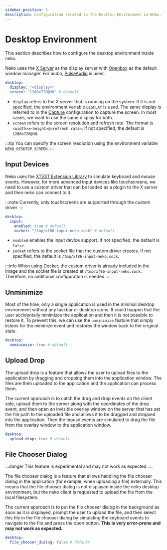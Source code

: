 ```yaml
---
sidebar_position: 3
description: Configuration related to the Desktop Environment in Neko.
---
```


# Desktop Environment

This section describes how to configure the desktop environment inside neko.

Neko uses the [X Server](https://www.x.org/archive/X11R7.6/doc/man/man1/Xserver.1.xhtml) as the display server with [Openbox](http://openbox.org/wiki/Main_Page) as the default window manager. For audio, [PulseAudio](https://www.freedesktop.org/wiki/Software/PulseAudio/) is used.

```yaml title="config.yaml"
desktop:
  display: "<display>"
  screen: "1280x720@30" # default
```

- `display` refers to the X server that is running on the system. If it is not specified, the environment variable `DISPLAY` is used. The same display is referred to in the [Capture](capture#webrtc-video) configuration to capture the screen. In most cases, we want to use the same display for both.
- `screen` refers to the screen resolution and refresh rate. The format is `<width>x<height>@<refresh rate>`. If not specified, the default is `1280x720@30`.

:::tip
You can specify the screen resolution using the environment variable `NEKO_DESKTOP_SCREEN`.
:::

## Input Devices

Neko uses the [XTEST Extension Library](https://www.x.org/releases/X11R7.7/doc/libXtst/xtestlib.html) to simulate keyboard and mouse events. However, for more advanced input devices like touchscreens, we need to use a custom driver that can be loaded as a plugin to the X server and then neko can connect to it.

:::note
Currently, only touchscreens are supported through the custom driver.
:::

```yaml title="config.yaml"
desktop:
  input:
    enabled: true # default
    socket: "/tmp/xf86-input-neko.sock" # default
```

- `enabled` enables the input device support. If not specified, the default is `false`.
- `socket` refers to the socket file that the custom driver creates. If not specified, the default is `/tmp/xf86-input-neko.sock`.

:::info
When using Docker, the custom driver is already included in the image and the socket file is created at `/tmp/xf86-input-neko.sock`. Therefore, no additional configuration is needed.
:::

## Unminimize

Most of the time, only a single application is used in the minimal desktop environment without any taskbar or desktop icons. It could happen that the user accidentally minimizes the application and then it is not possible to restore it. To prevent this, we can use the `unminimize` feature that simply listens for the minimize event and restores the window back to the original state.

```yaml title="config.yaml"
desktop:
  unminimize: true # default
```

## Upload Drop

The upload drop is a feature that allows the user to upload files to the application by dragging and dropping them into the application window. The files are then uploaded to the application and the application can process them.

The current approach is to catch the drag and drop events on the client side, upload them to the server along with the coordinates of the drop event, and then open an invisible overlay window on the server that has set the file path to the uploaded file and allows it to be dragged and dropped into the application. Then the mouse events are simulated to drag the file from the overlay window to the application window.

```yaml title="config.yaml"
desktop:
  upload_drop: true # default
```

## File Chooser Dialog

:::danger
This feature is experimental and may not work as expected.
:::

The file chooser dialog is a feature that allows handling the file chooser dialog in the application (for example, when uploading a file) externally. This means that the file chooser dialog is not displayed inside the neko desktop environment, but the neko client is requested to upload the file from the local filesystem.

The current approach is to put the file chooser dialog in the background as soon as it is displayed, prompt the user to upload the file, and then select this file in the file chooser dialog by simulating the keyboard events to navigate to the file and press the open button. **This is very error-prone and may not work as expected.**

```yaml title="config.yaml"
desktop:
  file_chooser_dialog: false # default
```
